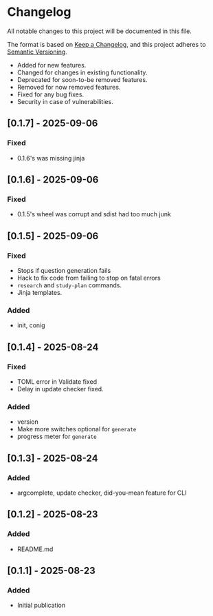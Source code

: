 # Changelog

All notable changes to this project will be documented in this file.

The format is based on [Keep a Changelog](https://keepachangelog.com/en/1.1.0/),
and this project adheres to [Semantic Versioning](https://semver.org/spec/v2.0.0.html).

- Added for new features.
- Changed for changes in existing functionality.
- Deprecated for soon-to-be removed features.
- Removed for now removed features.
- Fixed for any bug fixes.
- Security in case of vulnerabilities.

## [0.1.7] - 2025-09-06

### Fixed

- 0.1.6's was missing jinja


## [0.1.6] - 2025-09-06

### Fixed

- 0.1.5's wheel was corrupt and sdist had too much junk

## [0.1.5] - 2025-09-06

### Fixed

- Stops if question generation fails
- Hack to fix code from failing to stop on fatal errors
- `research` and `study-plan` commands. 
- Jinja templates.

### Added

- init, conig


## [0.1.4] - 2025-08-24

### Fixed

- TOML error in Validate fixed
- Delay in update checker fixed.

### Added

- version
- Make more switches optional for `generate`
- progress meter for `generate`

## [0.1.3] - 2025-08-24

### Added

- argcomplete, update checker, did-you-mean feature for CLI

## [0.1.2] - 2025-08-23

### Added

- README.md

## [0.1.1] - 2025-08-23

### Added

- Initial publication